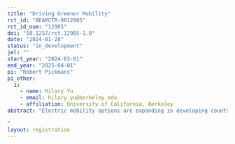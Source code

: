 ```yaml
---
title: "Driving Greener Mobility"
rct_id: "AEARCTR-0012905"
rct_id_num: "12905"
doi: "10.1257/rct.12905-1.0"
date: "2024-01-28"
status: "in_development"
jel: ""
start_year: "2024-03-01"
end_year: "2025-04-01"
pi: "Robert Pickmans"
pi_other:
  1:
    - name: Hilary Yu
    - email: hilary.yu@berkeley.edu
    - affiliation: University of California, Berkeley
abstract: "Electric mobility options are expanding in developing countries, particularly so in Sub-Saharan Africa. E-moto (electric motorcycle) taxi drivers who rely on charging technology for refuelling must charge at stations that are spread out across locations, where the supply for charging may differ by station, and where drivers may have preferences over where to refuel and how long their e-motos may last on the road. In this project we examine the use of incentives to encourage e-moto taxi drivers to drive and refuel differently. We examine differences in driving behavior in the context of driver welfare and for the electric mobility network more comprehensively.
"
layout: registration
---
```


